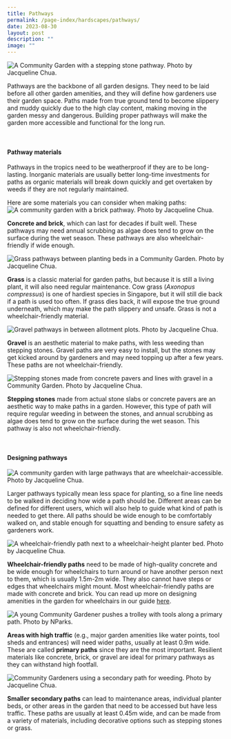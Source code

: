 ```yaml
---
title: Pathways
permalink: /page-index/hardscapes/pathways/
date: 2023-08-30
layout: post
description: ""
image: ""
---
```

<section>
	<img title="A Community Garden with a stepping stone pathway. Photo by Jacqueline Chua." src="/images/Garden%20design/YioChuKang_JacChua%20(1).jpg">
	<p>Pathways are the backbone of all garden designs. They need to be laid before all other garden amenities, and they will define how gardeners use their garden space. Paths made from true ground tend to become slippery and muddy quickly due to the high clay content, making moving in the garden messy and dangerous. Building proper pathways will make the garden more accessible and functional for the long run.</p>
	<br>
</section>

<section>
	<h4>Pathway materials</h4>
	<p>Pathways in the tropics need to be weatherproof if they are to be long-lasting. Inorganic materials are usually better long-time investments for paths as organic materials will break down quickly and get overtaken by weeds if they are not regularly maintained.</p>
	<p>Here are some materials you can consider when making paths:
	<img title="A community garden with a brick pathway. Photo by Jacqueline Chua." src="/images/Garden%20design/zhenghuaSegar_JacChua.jpg">
	</p><p><b>Concrete and brick</b>, which can last for decades if built well. These pathways may need annual scrubbing as algae does tend to grow on the surface during the wet season. These pathways are also wheelchair-friendly if wide enough.</p> 
	<img title="Grass pathways between planting beds in a Community Garden. Photo by Jacqueline Chua." src="/images/Garden%20design/WoodlandsSwimmingComplex_JacChua.jpg">
	<p><b>Grass</b> is a classic material for garden paths, but because it is still a living plant, it will also need regular maintenance. Cow grass (<em>Axonopus compressus</em>) is one of hardiest species in Singapore, but it will still die back if a path is used too often. If grass dies back, it will expose the true ground underneath, which may make the path slippery and unsafe. Grass is not a wheelchair-friendly material.</p> 
	<img title="Gravel pathways in between allotment plots. Photo by Jacqueline Chua." src="/images/Hardscapes/allotment%20garden%20at%20jurong%20lake%20gardens%20west.jpg">
	<p><b>Gravel</b> is an aesthetic material to make paths, with less weeding than stepping stones. Gravel paths are very easy to install,  but the stones may get kicked around by gardeners and may need topping up after a few years. These paths are not wheelchair-friendly.</p> 
	<img title="Stepping stones made from concrete pavers and lines with gravel in a Community Garden. Photo by Jacqueline Chua." src="/images/Hardscapes/Pathway_JacChua%20(1).jpg">
	<p><b>Stepping stones</b> made from actual stone slabs or concrete pavers are an aesthetic way to make paths in a garden. However, this type of path will require regular weeding in between the stones, and annual scrubbing as algae does tend to grow on the surface during the wet season. This pathway is also not wheelchair-friendly.</p>
	<br>
</section>

<section>
	<h4>Designing pathways</h4>
	<img title="A community garden with large pathways that are wheelchair-accessible. Photo by Jacqueline Chua." src="/images/Garden%20design/KampungGlamBeachRoad_JacChua.jpg">
	<p>Larger pathways typically mean less space for planting, so a fine line needs to be walked in deciding how wide a path should be. Different areas can be defined for different users, which will also help to guide what kind of path is needed to get there. All paths should be wide enough to be comfortably walked on, and stable enough for squatting and bending to ensure safety as gardeners work.</p> 
	<img title="A wheelchair-friendly path next to a wheelchair-height planter bed. Photo by Jacqueline Chua." src="/images/Garden%20design/LengKeeCC_JacChua%20(2).jpg">
	<p><b>Wheelchair-friendly paths</b> need to be made of high-quality concrete and be wide enough for wheelchairs to turn around or have another person next to them, which is usually 1.5m-2m wide. They also cannot have steps or edges that wheelchairs might mount. Most wheelchair-friendly paths are made with concrete and brick. You can read up more on designing amenities in the garden for wheelchairs in our guide <a href="https://go.gov.sg/guide-to-design-community-gardens">here</a>.</p> 
	<img title="A young Community Gardener pushes a trolley with tools along a primary path. Photo by NParks." src="/images/Gardeners/Jurong%20central%20Zone%20D%20(78).jpg">
	<p><b>Areas with high traffic</b> (e.g., major garden amenities like water points, tool sheds and entrances) will need wider paths, usually at least 0.9m wide. These are called <b>primary paths</b> since they are the most important. Resilient materials like concrete, brick, or gravel are ideal for primary pathways as they can withstand high footfall.</p> 
	<img title="Community Gardeners using a secondary path for weeding. Photo by Jacqueline Chua." src="/images/Gardeners/GeneralMaintainence_JacChua%20(1).jpg">
	<p><b>Smaller secondary paths</b> can lead to maintenance areas, individual planter beds, or other areas in the garden that need to be accessed but have less traffic. These paths are usually at least 0.45m wide, and can be made from a variety of materials, including decorative options such as stepping stones or grass.</p>
	<br>
</section>